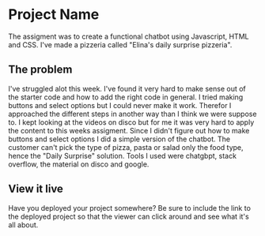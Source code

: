 # Project Name
The assigment was to create a functional chatbot using Javascript, HTML and CSS. I've made a pizzeria called "Elina's daily surprise pizzeria".


## The problem
I've struggled alot this week. I've found it very hard to make sense out of the starter code and how to add the right code in general. I tried making buttons and select options but I could never make it work. Therefor I approached the different steps in another way than I think we were suppose to. I kept looking at the videos on disco but for me it was very hard to apply the content to this weeks assigment. Since I didn't figure out how to make buttons and select options I did a simple version of the chatbot. The customer can't pick the type of pizza, pasta or salad only the food type, hence the "Daily Surprise" solution. Tools I used were chatgbpt, stack overflow, the material on disco and google. 

## View it live

Have you deployed your project somewhere? Be sure to include the link to the deployed project so that the viewer can click around and see what it's all about.
